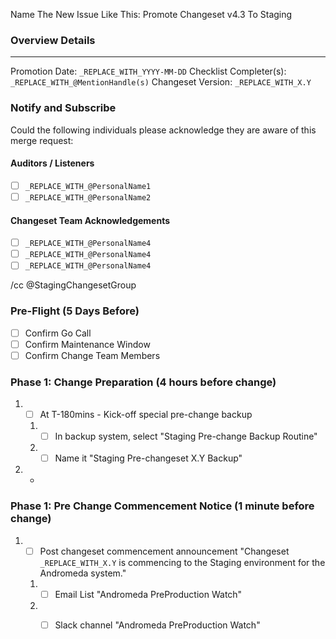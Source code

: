 
Name The New Issue Like This: Promote Changeset v4.3 To Staging

### Overview Details
_______
Promotion Date: `_REPLACE_WITH_YYYY-MM-DD`
Checklist Completer(s): `_REPLACE_WITH_@MentionHandle(s)`
Changeset Version: `_REPLACE_WITH_X.Y`

### Notify and Subscribe
Could the following individuals please acknowledge they are aware of this merge request:

#### Auditors / Listeners
* [ ] `_REPLACE_WITH_@PersonalName1`
* [ ] `_REPLACE_WITH_@PersonalName2`

#### Changeset Team Acknowledgements
* [ ] `_REPLACE_WITH_@PersonalName4`
* [ ] `_REPLACE_WITH_@PersonalName4`
* [ ] `_REPLACE_WITH_@PersonalName4`

/cc @StagingChangesetGroup


### Pre-Flight (5 Days Before)
* [ ] Confirm Go Call
* [ ] Confirm Maintenance Window
* [ ] Confirm Change Team Members

### Phase 1: Change Preparation (4 hours before change)
1. * [ ] At T-180mins - Kick-off special pre-change backup
    1. * [ ] In backup system, select "Staging Pre-change Backup Routine"
    2. * [ ] Name it "Staging Pre-changeset X.Y Backup"
2. * 
### Phase 1: Pre Change Commencement Notice (1 minute before change)
1. * [ ] Post changeset commencement announcement
   "Changeset `_REPLACE_WITH_X.Y` is commencing to the Staging environment for the Andromeda system."
   1. * [ ] Email List "Andromeda PreProduction Watch"
   2. * [ ] Slack channel "Andromeda PreProduction Watch"

